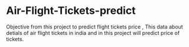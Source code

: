 # Air-Flight-Tickets-predict
Objective from this project  to predict  flight tickets price  , This data about detials of air flight tickets in india and in this project will predict price of tickets.
